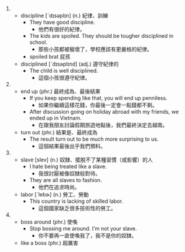 1.
    * discipline  [ˋdɪsəplɪn]  (n.)  紀律、訓練
      -  They have good discipline.
         +  他們有很好的紀律。
      -  The kids are spoiled. They should be tougher disciplined in school.
         +  那些小孩都被寵壞了，學校應該有更嚴格的紀律。
      -  spoiled brat 屁孩
    * disciplined  [ˋdɪsəplɪnd]  (adj.)  遵守紀律的
      -  The child is well disciplined.
         +  這個小孩很遵守紀律。
2. 
    * end up  (phr.)  最終成為、最後結果
      -  If you keep spending like that, you will end up penniless.
         +  如果你繼續這樣花錢，你最後一定會一點錢都不剩。
      -  After discussion going on holiday abroad with my friends, we ended up in Vietnam.
         +  在跟我朋友討論假期旅遊地點後，我們最終決定去越南。
    * turn out  (phr.)  結果是、最終成為
      -  The result turn out to be much more surprising to us.
         +  這個結果最後出乎我們預料。
3.
    * slave  [slev]  (n.)  奴隸、擺脫不了某種習慣（或影響）的人
      -  I hate being treated like a slave.
         +  我很討厭被像奴隸般對待。
      -  They are all slaves to fashion.
         +  他們在追求時尚。
    * labor  [ˋlebɚ]  (n.)  勞工、勞動
      -  This country is lacking of skilled labor.
         +  這個國家缺乏很多技術性的勞工。
4. 
    * boss around  (phr.)  使喚
      -  Stop bossing me around. I'm not your slave.
         +  你不要再一直使喚我了，我不是你的奴隸。
    * like a boss  (phr.)  超厲害
